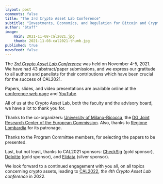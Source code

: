 ```yaml
---
layout: post
comments: false
title: "The 3rd Crypto Asset Lab Conference"
subtitle: "Investments, Economics, and Regulation for Bitcoin and Crypto-Assets"
author: "Staff"
image:
    main: 2021-11-08-cal2021.jpg
    thumb: 2021-11-08-cal2021-thumb.jpg
published: true
newsfeed: false
---
```


The _[3rd Crypto Asset Lab Conference](http://cryptoassetlab.diseade.unimib.it/cal2021)_ was held on November 4-5, 2021. We have had 43 abstract/paper submissions, and we express our gratitude to all authors and panelists for their contributions which have been crucial for the success of CAL2021.

Papers, slides, and video presentations are available online at the [conference web page](http://cryptoassetlab.diseade.unimib.it/cal2021) and [YouTube](http://www.youtube.com/playlist?list=PLTLa2tRY91LJGX_yqhstChewO1q1LCwhY).

All of us at the Crypto Asset Lab, both the faculty and the advisory board, we have a lot to thank you for.

Thanks to the co-organizers: [University of Milano-Bicocca](https://www.unimib.it/), the [DG Joint Research Center of the European Commission](https://ec.europa.eu/knowledge4policy/organisation/jrc-joint-research-centre_en). Also, thanks to [Regione Lombardia](https://www.en.regione.lombardia.it/wps/portal/site/en-regione-lombardia) for its patronage.

Thanks to the Program Committee members, for selecting the papers to be presented.

Last, but not least, thanks to CAL2021 sponsors: [CheckSig](https://checksig.com) (gold sponsor), [Deloitte](https://www2.deloitte.com/global/en.html) (gold sponsor), and [Elidata](https://elidata.it/) (silver sponsor).

We look forward to a continued engagement with you all, on all topics concerning crypto assets, leading to [CAL2022](http://cryptoassetlab.diseade.unimib.it/calconf), _the 4th Crypto Asset Lab conference_ in 2022.

